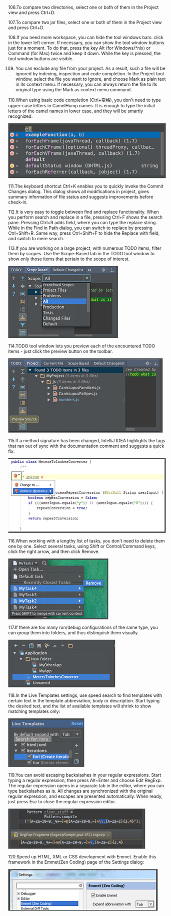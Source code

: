 106.To compare two directories, select one or both of them in the Project view and press Ctrl+D. 

107.To compare two jar files, select one or both of them in the Project view and press Ctrl+D. 

108.If you need more workspace, you can hide the tool windows bars: click  in the lower left corner. 
If necessary, you can show the tool window buttons just for a moment. To do that, press the key Alt (for Windows/*nix) or Command (for Mac) twice and keep it down. While the key is pressed, the tool window buttons are visible. 

109.	You can exclude any file from your project. As a result, such a file will be ignored by indexing, inspection and code completion. 
In the Project tool window, select the file you want to ignore, and choose Mark as plain text in its context menu. 
If necessary, you can always return the file to its original type using the Mark as <file type> context menu command. 

110.When using basic code completion (Ctrl+空格), you don't need to type upper-case letters in CamelHump names. It is enough to type the initial letters of the camel names in lower case, and they will be smartly recognized. 

 ![](../pic/110.png)
 
111.The keyboard shortcut Ctrl+K enables you to quickly invoke the Commit Changes dialog. 
This dialog shows all modifications in project, gives summary information of file status and suggests improvements before check-in. 

112.It is very easy to toggle between find and replace functionality. 
When you perform search and replace in a file, pressing Ctrl+F shows the search pane. Pressing Ctrl+R adds field, where you can type the replace string. 
While in the Find in Path dialog, you can switch to replace by pressing Ctrl+Shift+R. Same way, press Ctrl+Shift+F to hide the Replace with field, and switch to mere search. 

113.If you are working on a large project, with numerous TODO items, filter them by scopes. 
Use the Scope-Based tab in the TODO tool window to show only those items that pertain to the scope of interest. 

 ![](../pic/113.png)
 
114.TODO tool window lets you preview each of the encountered TODO items - just click the preview button on the toolbar. 
 
 ![](../pic/114.png)
 
115.If a method signature has been changed, IntelliJ IDEA highlights the tags that ran out of sync with the documentation comment and suggests a quick fix: 

 ![](../pic/115.png)
 
116.When working with a lengthy list of tasks, you don't need to delete them one by one. Select several tasks, using Shift or Control/Command keys, click the right arrow, and then click Remove. 

 ![](../pic/116.png)
 
117.If there are too many run/debug configurations of the same type, you can group them into folders, and thus distinguish them visually. 

 ![](../pic/117.png)
 
118.In the Live Templates settings, use speed search to find templates with certain text in the template abbreviation, body or description. 
Start typing the desired text, and the list of available templates will shrink to show matching templates only: 
  
  ![](../pic/118.png)
  
119.You can avoid escaping backslashes in your regular expressions. Start typing a regular expression, then press Alt+Enter and choose Edit RegExp. The regular expression opens in a separate tab in the editor, where you can type backslashes as is. 
All changes are synchronized with the original regular expression, and escapes are presented automatically. When ready, just press Esc to close the regular expression editor. 
 
  ![](../pic/119.png)
  
120.Speed up HTML, XML or CSS development with Emmet. 
Enable this framework in the Emmet(Zen Coding) page of the Settings dialog: 

 ![](../pic/120.png)
 
